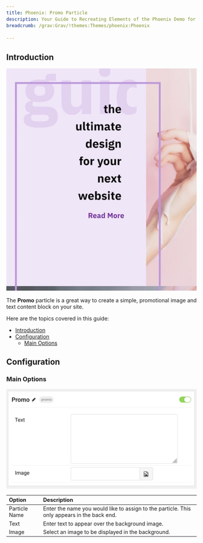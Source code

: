 ```yaml
---
title: Phoenix: Promo Particle
description: Your Guide to Recreating Elements of the Phoenix Demo for Grav
breadcrumb: /grav:Grav/!themes:Themes/phoenix:Phoenix

---
```


## Introduction

![](assets/particle_promo1.jpeg)

The **Promo** particle is a great way to create a simple, promotional image and text content block on your site.

Here are the topics covered in this guide:

- [Introduction](#introduction)
- [Configuration](#configuration)
  - [Main Options](#main-options)

## Configuration

### Main Options 

![](assets/particle_promo2.png)

| Option        | Description                                                                                 |
| :------------ | :------------------------------------------------------------------------------------------ |
| Particle Name | Enter the name you would like to assign to the particle. This only appears in the back end. |
| Text          | Enter text to appear over the background image.                                             |
| Image         | Select an image to be displayed in the background.                                          |